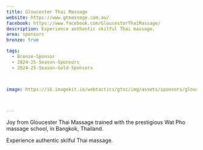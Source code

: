```yaml
---
title: Gloucester Thai Massage
website: https://www.gtmassage.com.au/
facebook: https://www.facebook.com/GloucesterThaiMassage/
description: Experience authentic skilful Thai massage.
area: sponsors
bronze: true

tags:
  - Bronze-Sponsor
  - 2024-25-Season-Sponsors
  - 2024-25-Season-Gold-Sponsors



image: https://ik.imagekit.io/webtactics/gtsc/img/assets/sponsors/gloucester-thai-massage-400x400.jpg



---
```




Joy from Gloucester Thai Massage trained with the prestigious Wat Pho massage school, in Bangkok, Thailand.

Experience authentic skilful Thai massage.
